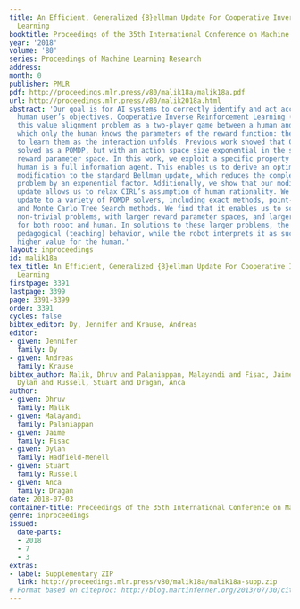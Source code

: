 ```yaml
---
title: An Efficient, Generalized {B}ellman Update For Cooperative Inverse Reinforcement
  Learning
booktitle: Proceedings of the 35th International Conference on Machine Learning
year: '2018'
volume: '80'
series: Proceedings of Machine Learning Research
address: 
month: 0
publisher: PMLR
pdf: http://proceedings.mlr.press/v80/malik18a/malik18a.pdf
url: http://proceedings.mlr.press/v80/malik2018a.html
abstract: 'Our goal is for AI systems to correctly identify and act according to their
  human user’s objectives. Cooperative Inverse Reinforcement Learning (CIRL) formalizes
  this value alignment problem as a two-player game between a human and robot, in
  which only the human knows the parameters of the reward function: the robot needs
  to learn them as the interaction unfolds. Previous work showed that CIRL can be
  solved as a POMDP, but with an action space size exponential in the size of the
  reward parameter space. In this work, we exploit a specific property of CIRL: the
  human is a full information agent. This enables us to derive an optimality-preserving
  modification to the standard Bellman update, which reduces the complexity of the
  problem by an exponential factor. Additionally, we show that our modified Bellman
  update allows us to relax CIRL’s assumption of human rationality. We apply this
  update to a variety of POMDP solvers, including exact methods, point-based methods,
  and Monte Carlo Tree Search methods. We find that it enables us to scale CIRL to
  non-trivial problems, with larger reward parameter spaces, and larger action spaces
  for both robot and human. In solutions to these larger problems, the human exhibits
  pedagogical (teaching) behavior, while the robot interprets it as such and attains
  higher value for the human.'
layout: inproceedings
id: malik18a
tex_title: An Efficient, Generalized {B}ellman Update For Cooperative Inverse Reinforcement
  Learning
firstpage: 3391
lastpage: 3399
page: 3391-3399
order: 3391
cycles: false
bibtex_editor: Dy, Jennifer and Krause, Andreas
editor:
- given: Jennifer
  family: Dy
- given: Andreas
  family: Krause
bibtex_author: Malik, Dhruv and Palaniappan, Malayandi and Fisac, Jaime and Hadfield-Menell,
  Dylan and Russell, Stuart and Dragan, Anca
author:
- given: Dhruv
  family: Malik
- given: Malayandi
  family: Palaniappan
- given: Jaime
  family: Fisac
- given: Dylan
  family: Hadfield-Menell
- given: Stuart
  family: Russell
- given: Anca
  family: Dragan
date: 2018-07-03
container-title: Proceedings of the 35th International Conference on Machine Learning
genre: inproceedings
issued:
  date-parts:
  - 2018
  - 7
  - 3
extras:
- label: Supplementary ZIP
  link: http://proceedings.mlr.press/v80/malik18a/malik18a-supp.zip
# Format based on citeproc: http://blog.martinfenner.org/2013/07/30/citeproc-yaml-for-bibliographies/
---
```

